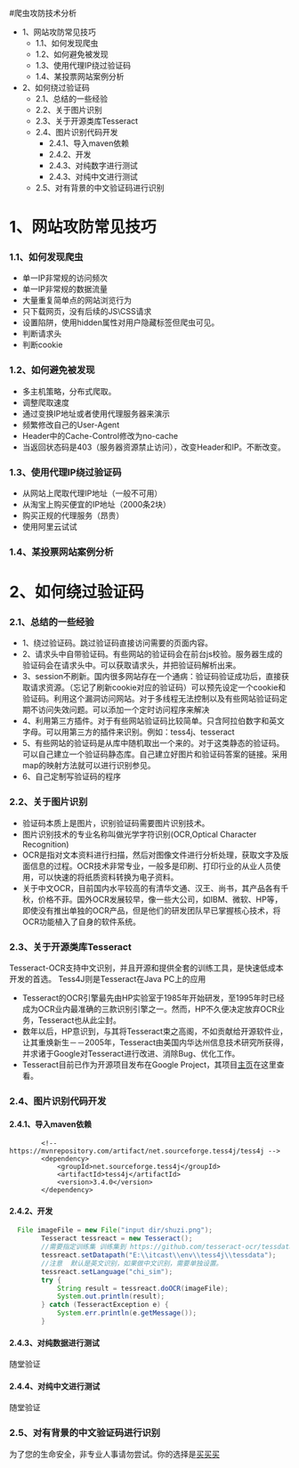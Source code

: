 #爬虫攻防技术分析

* 1、网站攻防常见技巧
	* 1.1、如何发现爬虫
	* 1.2、如何避免被发现
	* 1.3、使用代理IP绕过验证码
	* 1.4、某投票网站案例分析
* 2、如何绕过验证码
	* 2.1、总结的一些经验
	* 2.2、关于图片识别
	* 2.3、关于开源类库Tesseract
	* 2.4、图片识别代码开发
		* 2.4.1、导入maven依赖
		* 2.4.2、开发
		* 2.4.3、对纯数字进行测试
		* 2.4.3、对纯中文进行测试
	* 2.5、对有背景的中文验证码进行识别

# 1、网站攻防常见技巧

### 1.1、如何发现爬虫
* 单一IP非常规的访问频次
* 单一IP非常规的数据流量
* 大量重复简单点的网站浏览行为
* 只下载网页，没有后续的JS\CSS请求
* 设置陷阱，使用hidden属性对用户隐藏标签但爬虫可见。
* 判断请求头
* 判断cookie

### 1.2、如何避免被发现
* 多主机策略，分布式爬取。
* 调整爬取速度
* 通过变换IP地址或者使用代理服务器来演示
* 频繁修改自己的User-Agent
* Header中的Cache-Control修改为no-cache
* 当返回状态码是403（服务器资源禁止访问），改变Header和IP。不断改变。

### 1.3、使用代理IP绕过验证码

* 从网站上爬取代理IP地址（一般不可用）
* 从淘宝上购买便宜的IP地址（2000条2块）
* 购买正规的代理服务（昂贵）
* 使用阿里云试试

### 1.4、某投票网站案例分析

# 2、如何绕过验证码
### 2.1、总结的一些经验
* 1、绕过验证码。跳过验证码直接访问需要的页面内容。
* 2、请求头中自带验证码。有些网站的验证码会在前台js校验。服务器生成的验证码会在请求头中。可以获取请求头，并把验证码解析出来。
* 3、session不刷新。国内很多网站存在一个通病：验证码验证成功后，直接获取请求资源。（忘记了刷新cookie对应的验证码）可以预先设定一个cookie和验证码。利用这个漏洞访问网站。对于多线程无法控制以及有些网站验证码定期不访问失效问题。可以添加一个定时访问程序来解决
* 4、利用第三方插件。对于有些网站验证码比较简单。只含阿拉伯数字和英文字母。可以用第三方的插件来识别。例如：tess4j、tesseract
* 5、有些网站的验证码是从库中随机取出一个来的。对于这类静态的验证码。可以自己建立一个验证码静态库。自己建立好图片和验证码答案的链接。采用map的映射方法就可以进行识别参见。
* 6、自己定制写验证码的程序


### 2.2、关于图片识别

* 验证码本质上是图片，识别验证码需要图片识别技术。
* 图片识别技术的专业名称叫做光学字符识别(OCR,Optical Character Recognition)
* OCR是指对文本资料进行扫描，然后对图像文件进行分析处理，获取文字及版面信息的过程。OCR技术非常专业，一般多是印刷、打印行业的从业人员使用，可以快速的将纸质资料转换为电子资料。
* 关于中文OCR，目前国内水平较高的有清华文通、汉王、尚书，其产品各有千秋，价格不菲。国外OCR发展较早，像一些大公司，如IBM、微软、HP等，即使没有推出单独的OCR产品，但是他们的研发团队早已掌握核心技术，将OCR功能植入了自身的软件系统。
 
### 2.3、关于开源类库Tesseract

Tesseract-OCR支持中文识别，并且开源和提供全套的训练工具，是快速低成本开发的首选。
Tess4J则是Tesseract在Java PC上的应用

* Tesseract的OCR引擎最先由HP实验室于1985年开始研发，至1995年时已经成为OCR业内最准确的三款识别引擎之一。然而，HP不久便决定放弃OCR业务，Tesseract也从此尘封。
* 数年以后，HP意识到，与其将Tesseract束之高阁，不如贡献给开源软件业，让其重焕新生－－2005年，Tesseract由美国内华达州信息技术研究所获得，并求诸于Google对Tesseract进行改进、消除Bug、优化工作。
* Tesseract目前已作为开源项目发布在Google Project，其项目[主页](http://code.google.com/p/tesseract-ocr/)在这里查看。

### 2.4、图片识别代码开发

#### 2.4.1、导入maven依赖
```shell
 		<!-- https://mvnrepository.com/artifact/net.sourceforge.tess4j/tess4j -->
        <dependency>
            <groupId>net.sourceforge.tess4j</groupId>
            <artifactId>tess4j</artifactId>
            <version>3.4.0</version>
        </dependency>
```
#### 2.4.2、开发
```java
  File imageFile = new File("input dir/shuzi.png");
        Tesseract tessreact = new Tesseract();
        //需要指定训练集 训练集到 https://github.com/tesseract-ocr/tessdata 下载。
        tessreact.setDatapath("E:\\itcast\\env\\tess4j\\tessdata");
        //注意  默认是英文识别，如果做中文识别，需要单独设置。
        tessreact.setLanguage("chi_sim");
        try {
            String result = tessreact.doOCR(imageFile);
            System.out.println(result);
        } catch (TesseractException e) {
            System.err.println(e.getMessage());
        }
```
#### 2.4.3、对纯数据进行测试
随堂验证
#### 2.4.4、对纯中文进行测试
随堂验证
### 2.5、对有背景的中文验证码进行识别
为了您的生命安全，非专业人事请勿尝试。你的选择是[买买买](http://wiki.dama2.com/index.php?n=ApiDoc.Pricedesc)
	